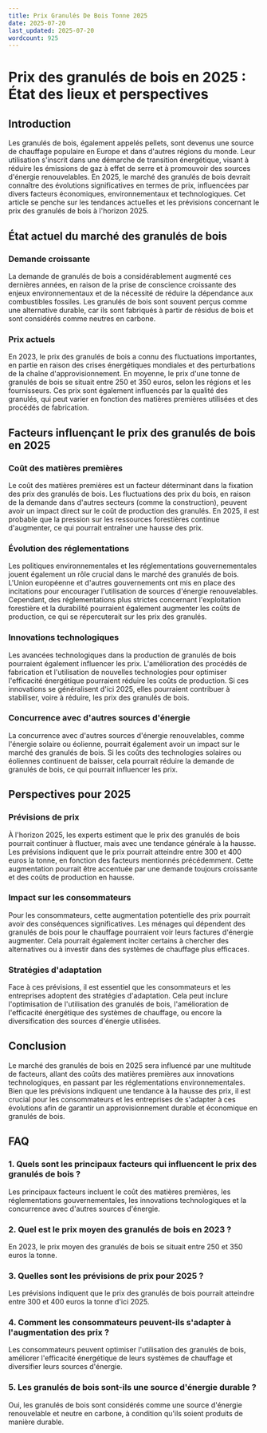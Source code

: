```yaml
---
title: Prix Granulés De Bois Tonne 2025
date: 2025-07-20
last_updated: 2025-07-20
wordcount: 925
---
```


# Prix des granulés de bois en 2025 : État des lieux et perspectives

## Introduction

Les granulés de bois, également appelés pellets, sont devenus une source de chauffage populaire en Europe et dans d'autres régions du monde. Leur utilisation s'inscrit dans une démarche de transition énergétique, visant à réduire les émissions de gaz à effet de serre et à promouvoir des sources d'énergie renouvelables. En 2025, le marché des granulés de bois devrait connaître des évolutions significatives en termes de prix, influencées par divers facteurs économiques, environnementaux et technologiques. Cet article se penche sur les tendances actuelles et les prévisions concernant le prix des granulés de bois à l'horizon 2025.

## État actuel du marché des granulés de bois

### Demande croissante

La demande de granulés de bois a considérablement augmenté ces dernières années, en raison de la prise de conscience croissante des enjeux environnementaux et de la nécessité de réduire la dépendance aux combustibles fossiles. Les granulés de bois sont souvent perçus comme une alternative durable, car ils sont fabriqués à partir de résidus de bois et sont considérés comme neutres en carbone.

### Prix actuels

En 2023, le prix des granulés de bois a connu des fluctuations importantes, en partie en raison des crises énergétiques mondiales et des perturbations de la chaîne d'approvisionnement. En moyenne, le prix d'une tonne de granulés de bois se situait entre 250 et 350 euros, selon les régions et les fournisseurs. Ces prix sont également influencés par la qualité des granulés, qui peut varier en fonction des matières premières utilisées et des procédés de fabrication.

## Facteurs influençant le prix des granulés de bois en 2025

### Coût des matières premières

Le coût des matières premières est un facteur déterminant dans la fixation des prix des granulés de bois. Les fluctuations des prix du bois, en raison de la demande dans d'autres secteurs (comme la construction), peuvent avoir un impact direct sur le coût de production des granulés. En 2025, il est probable que la pression sur les ressources forestières continue d'augmenter, ce qui pourrait entraîner une hausse des prix.

### Évolution des réglementations

Les politiques environnementales et les réglementations gouvernementales jouent également un rôle crucial dans le marché des granulés de bois. L'Union européenne et d'autres gouvernements ont mis en place des incitations pour encourager l'utilisation de sources d'énergie renouvelables. Cependant, des réglementations plus strictes concernant l'exploitation forestière et la durabilité pourraient également augmenter les coûts de production, ce qui se répercuterait sur les prix des granulés.

### Innovations technologiques

Les avancées technologiques dans la production de granulés de bois pourraient également influencer les prix. L'amélioration des procédés de fabrication et l'utilisation de nouvelles technologies pour optimiser l'efficacité énergétique pourraient réduire les coûts de production. Si ces innovations se généralisent d'ici 2025, elles pourraient contribuer à stabiliser, voire à réduire, les prix des granulés de bois.

### Concurrence avec d'autres sources d'énergie

La concurrence avec d'autres sources d'énergie renouvelables, comme l'énergie solaire ou éolienne, pourrait également avoir un impact sur le marché des granulés de bois. Si les coûts des technologies solaires ou éoliennes continuent de baisser, cela pourrait réduire la demande de granulés de bois, ce qui pourrait influencer les prix.

## Perspectives pour 2025

### Prévisions de prix

À l'horizon 2025, les experts estiment que le prix des granulés de bois pourrait continuer à fluctuer, mais avec une tendance générale à la hausse. Les prévisions indiquent que le prix pourrait atteindre entre 300 et 400 euros la tonne, en fonction des facteurs mentionnés précédemment. Cette augmentation pourrait être accentuée par une demande toujours croissante et des coûts de production en hausse.

### Impact sur les consommateurs

Pour les consommateurs, cette augmentation potentielle des prix pourrait avoir des conséquences significatives. Les ménages qui dépendent des granulés de bois pour le chauffage pourraient voir leurs factures d'énergie augmenter. Cela pourrait également inciter certains à chercher des alternatives ou à investir dans des systèmes de chauffage plus efficaces.

### Stratégies d'adaptation

Face à ces prévisions, il est essentiel que les consommateurs et les entreprises adoptent des stratégies d'adaptation. Cela peut inclure l'optimisation de l'utilisation des granulés de bois, l'amélioration de l'efficacité énergétique des systèmes de chauffage, ou encore la diversification des sources d'énergie utilisées.

## Conclusion

Le marché des granulés de bois en 2025 sera influencé par une multitude de facteurs, allant des coûts des matières premières aux innovations technologiques, en passant par les réglementations environnementales. Bien que les prévisions indiquent une tendance à la hausse des prix, il est crucial pour les consommateurs et les entreprises de s'adapter à ces évolutions afin de garantir un approvisionnement durable et économique en granulés de bois.

## FAQ

### 1. Quels sont les principaux facteurs qui influencent le prix des granulés de bois ?

Les principaux facteurs incluent le coût des matières premières, les réglementations gouvernementales, les innovations technologiques et la concurrence avec d'autres sources d'énergie.

### 2. Quel est le prix moyen des granulés de bois en 2023 ?

En 2023, le prix moyen des granulés de bois se situait entre 250 et 350 euros la tonne.

### 3. Quelles sont les prévisions de prix pour 2025 ?

Les prévisions indiquent que le prix des granulés de bois pourrait atteindre entre 300 et 400 euros la tonne d'ici 2025.

### 4. Comment les consommateurs peuvent-ils s'adapter à l'augmentation des prix ?

Les consommateurs peuvent optimiser l'utilisation des granulés de bois, améliorer l'efficacité énergétique de leurs systèmes de chauffage et diversifier leurs sources d'énergie.

### 5. Les granulés de bois sont-ils une source d'énergie durable ?

Oui, les granulés de bois sont considérés comme une source d'énergie renouvelable et neutre en carbone, à condition qu'ils soient produits de manière durable.